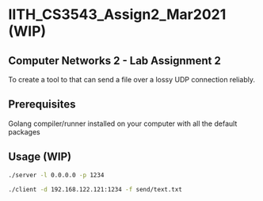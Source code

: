 # IITH_CS3543_Assign2_Mar2021 (WIP)

## Computer Networks 2 - Lab Assignment 2
To create a tool to that can send a file over a lossy UDP connection reliably.

## Prerequisites
Golang compiler/runner installed on your computer with all the default packages

## Usage (WIP)

```bash
./server -l 0.0.0.0 -p 1234
```

```bash
./client -d 192.168.122.121:1234 -f send/text.txt
```
